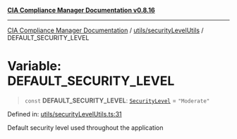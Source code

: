 [**CIA Compliance Manager Documentation v0.8.16**](../../../README.md)

***

[CIA Compliance Manager Documentation](../../../modules.md) / [utils/securityLevelUtils](../README.md) / DEFAULT\_SECURITY\_LEVEL

# Variable: DEFAULT\_SECURITY\_LEVEL

> `const` **DEFAULT\_SECURITY\_LEVEL**: [`SecurityLevel`](../../../types/cia/type-aliases/SecurityLevel.md) = `"Moderate"`

Defined in: [utils/securityLevelUtils.ts:31](https://github.com/Hack23/cia-compliance-manager/blob/96f4020424aba8c55d4fe94eddf596babc070968/src/utils/securityLevelUtils.ts#L31)

Default security level used throughout the application
